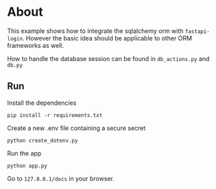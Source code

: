 # About

This example shows how to integrate the sqlalchemy orm with ``fastapi-login``. However the basic idea should be
applicable to other ORM frameworks as well.

How to handle the database session can be found in ``db_actions.py`` and ``db.py``

## Run

Install the dependencies

```
pip install -r requirements.txt
```

Create a new .env file containing a secure secret

```
python create_dotenv.py
```

Run the app

```
python app.py
```

Go to `127.0.0.1/docs` in your browser.
